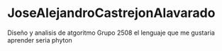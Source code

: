 # JoseAlejandroCastrejonAlavarado
Diseño y analisis de atgoritmo
Grupo 2508
el lenguaje que me gustaria aprender seria phyton
